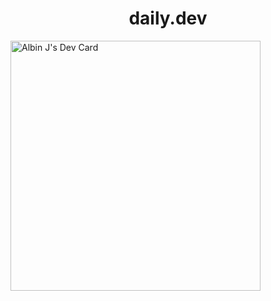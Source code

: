 <h1 align="center">daily.dev</h1>


<a href="https://app.daily.dev/codewithalbin"><img src="https://api.daily.dev/devcards/252a35a2bf62407c864e829ee8f11cc7.png?r=hzd" width="400" alt="Albin J's Dev Card"/></a>
